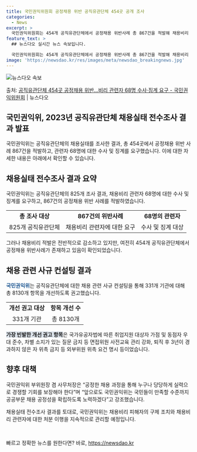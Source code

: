 ```yaml
---
title: 국민권익위원회 공정채용 위반 공직유관단체 454곳 공개 조사
categories:
  - News
excerpt: >
  국민권익위원회는 454개 공직유관단체에서 공정채용 위반사례 총 867건을 적발해 채용비리 관련자 68명을 수…
feature_text: >
  ## 뉴스다오 실시간 뉴스 속보입니다.

  국민권익위원회는 454개 공직유관단체에서 공정채용 위반사례 총 867건을 적발해 채용비리 관련자 68명을 수…
image: 'https://newsdao.kr/res/images/meta/newsdao_breakingnews.jpg'
---
```


![뉴스다오 속보](https://newsdao.kr/res/images/meta/newsdao_breakingnews.jpg)

<p>출처: <a href="https://newsdao.kr/2746" rel="dofollow">공직유관단체 454곳 공정채용 위반…비리 관련자 68명 수사·징계 요구 - 국민권익위원회</a> | 뉴스다오</p>

<h2>국민권익위, 2023년 공직유관단체 채용실태 전수조사 결과 발표</h2>
<p data-ke-size="size16">국민권익위는 공직유관단체의 채용실태를 조사한 결과, 총 454곳에서 공정채용 위반 사례 867건을 적발하고, 관련자 68명에 대한 수사 및 징계를 요구했습니다. 이에 대한 자세한 내용은 아래에서 확인할 수 있습니다.</p>

<h2 data-ke-size="size26">채용실태 전수조사 결과 요약</h2>
<p>국민권익위는 공직유관단체의 825개 조사 결과, 채용비리 관련자 68명에 대한 수사 및 징계를 요구하고, 867건의 공정채용 위반 사례를 적발하였습니다.</p>
<table>
	<tr>
		<td style="text-align: center; height: 17px;"><b>총 조사 대상</b></td>
		<td style="text-align: center; height: 17px;"><b>867건의 위반사례</b></td>
		<td style="text-align: center; height: 17px;"><b>68명의 관련자</b></td>
	</tr>
	<tr>
		<td style="text-align: center; height: 17px;">825개 공직유관단체</td>
		<td style="text-align: center; height: 17px;">채용비리 관련자에 대한 요구</td>
		<td style="text-align: center; height: 17px;">수사 및 징계 대상</td>
	</tr>
</table>
<p>그러나 채용비리 적발은 전반적으로 감소하고 있지만, 여전히 454개 공직유관단체에서 공정채용 위반사례가 존재하고 있음이 확인되었습니다.</p>

<h2 data-ke-size="size26">채용 관련 사규 컨설팅 결과</h2>
<p><b><span style="color: #1a5490;">국민권익위</span></b>는 공직유관단체에 대한 채용 관련 사규 컨설팅을 통해 331개 기관에 대해 총 8130개 항목을 개선하도록 권고했습니다.</p>
<table>
	<tr>
		<td style="text-align: center; height: 17px;"><b>개선 권고 대상</b></td>
		<td style="text-align: center; height: 17px;"><b>항목 개선 수</b></td>
	</tr>
	<tr>
		<td style="text-align: center; height: 17px;">331개 기관</td>
		<td style="text-align: center; height: 17px;">총 8130개</td>
	</tr>
</table>
<p><b><span style="background-color: #21538527;">가장 빈발한 개선 권고 항목</span></b>은 국가유공자법에 따른 취업지원 대상자 가점 및 동점자 우대 준수, 차별 소지가 있는 질문 금지 등 면접위원 사전교육 관리 강화, 퇴직 후 3년이 경과하지 않은 자 위촉 금지 등 외부위원 위촉 요건 명시 등이었습니다.</p>

<h2 data-ke-size="size26">향후 대책</h2>
<p>국민권익위 부위원장 겸 사무처장은 “공정한 채용 과정을 통해 누구나 당당하게 실력으로 경쟁할 기회를 보장해야 한다”며 “앞으로도 국민권익위는 국민들이 만족할 수준까지 공공부문 채용 공정성을 확립하도록 노력하겠다”고 강조했습니다.</p>
<p>채용실태 전수조사 결과를 토대로, 국민권익위는 채용비리 피해자의 구제 조치와 채용비리 관련자에 대한 처분 이행을 지속적으로 관리할 예정입니다.</p>

<p data-ke-size="size16">&nbsp;</p> 

빠르고 정확한 뉴스를 원한다면? 바로, <a href="https://newsdao.kr" rel="dofollow">https://newsdao.kr</a>


    
